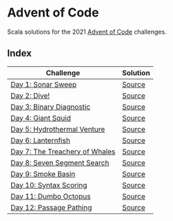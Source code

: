 # Advent of Code

Scala solutions for the 2021 [Advent of Code](https://www.adventofcode.com) challenges.

## Index

| Challenge                                                             | Solution                                    |
|-----------------------------------------------------------------------|---------------------------------------------|
| [Day 1: Sonar Sweep](https://adventofcode.com/2021/day/1)             | [Source](src/main/scala/advent/Day01.scala) | 
| [Day 2: Dive!](https://adventofcode.com/2021/day/2)                   | [Source](src/main/scala/advent/Day02.scala) | 
| [Day 3: Binary Diagnostic](https://adventofcode.com/2021/day/3)       | [Source](src/main/scala/advent/Day03.scala) | 
| [Day 4: Giant Squid](https://adventofcode.com/2021/day/4)             | [Source](src/main/scala/advent/Day04.scala) | 
| [Day 5: Hydrothermal Venture](https://adventofcode.com/2021/day/5)    | [Source](src/main/scala/advent/Day05.scala) | 
| [Day 6: Lanternfish](https://adventofcode.com/2021/day/6)             | [Source](src/main/scala/advent/Day06.scala) | 
| [Day 7: The Treachery of Whales](https://adventofcode.com/2021/day/7) | [Source](src/main/scala/advent/Day07.scala) | 
| [Day 8: Seven Segment Search](https://adventofcode.com/2021/day/8)    | [Source](src/main/scala/advent/Day08.scala) | 
| [Day 9: Smoke Basin](https://adventofcode.com/2021/day/9)             | [Source](src/main/scala/advent/Day09.scala) | 
| [Day 10: Syntax Scoring](https://adventofcode.com/2021/day/10)        | [Source](src/main/scala/advent/Day10.scala) | 
| [Day 11: Dumbo Octopus](https://adventofcode.com/2021/day/11)         | [Source](src/main/scala/advent/Day11.scala) | 
| [Day 12: Passage Pathing](https://adventofcode.com/2021/day/12)       | [Source](src/main/scala/advent/Day12.scala) | 